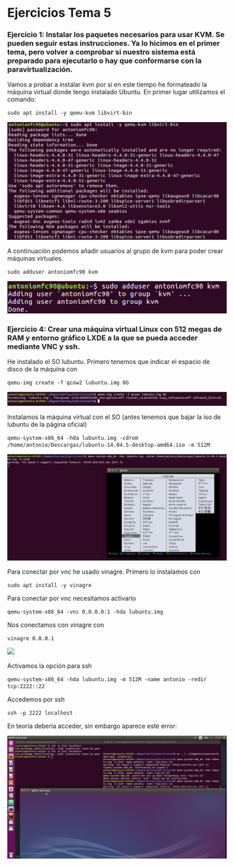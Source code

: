 
# Ejercicios Tema 5 #

### Ejercicio 1: Instalar los paquetes necesarios para usar KVM. Se pueden seguir estas instrucciones. Ya lo hicimos en el primer tema, pero volver a comprobar si nuestro sistema está preparado para ejecutarlo o hay que conformarse con la paravirtualización. ###

Vamos a probar a instalar kvm por si en este tiempo he formateado la máquina virtual donde tengo instalado Ubuntu. En primer lugar utilizamos el comando:

    sudo apt install -y qemu-kvm libvirt-bin

![](capturas/instalacionkvm.png)

A continuación podemos añadir usuarios al grupo de kvm para poder crear máquinas virtuales.

    sudo adduser antoniomfc90 kvm

![](capturas/aniadiruser.png)


### Ejercicio 4: Crear una máquina virtual Linux con 512 megas de RAM y entorno gráfico LXDE a la que se pueda acceder mediante VNC y ssh. ###

He instalado el SO lubuntu. Primero tenemos que indicar el espacio de disco de la máquina con

    qemu-img create -f qcow2 lubuntu.img 8G

![](capturas/ejercicio41.png)

Instalamos la máquina virtual con el SO (antes tenemos que bajar la iso de lubuntu de la página oficial)

    qemu-system-x86_64 -hda lubuntu.img -cdrom /home/antonio/Descargas/lubuntu-14.04.5-desktop-amd64.iso -m 512M

![](capturas/ejercicio52.png)

Para conectar por vnc he usado vinagre. Primero lo instalamos con

    sudo apt install -y vinagre

Para conectar por vnc necesitamos activarlo

    qemu-system-x86_64 -vnc 0.0.0.0:1 -hda lubuntu.img

Nos conectamos con vinagre con

    vinagre 0.0.0.1

![](capturas/conexiovinagre.png)

Activamos la opción para ssh

    qemu-system-x86_64 -hda lubuntu.img -m 512M -name antonio -redir tcp:2222::22

Accedemos por ssh

    ssh -p 2222 localhost

En teoría debería acceder, sin embargo aparece este error:

![](capturas/sshno.png)
